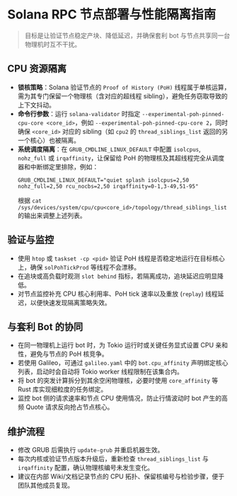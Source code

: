 # Solana RPC 节点部署与性能隔离指南

> 目标是让验证节点稳定产块、降低延迟，并确保套利 bot 与节点共享同一台物理机时互不干扰。

## CPU 资源隔离

- **锁核策略**：Solana 验证节点的 `Proof of History (PoH)` 线程属于单核运算，需为其专门保留一个物理核（含对应的超线程 sibling），避免任务窃取导致的上下文抖动。
- **命令行参数**：运行 `solana-validator` 时指定 `--experimental-poh-pinned-cpu-core <core_id>`，例如 `--experimental-poh-pinned-cpu-core 2`，同时确保 `<core_id>` 对应的 sibling（如 `cpu2` 的 `thread_siblings_list` 返回的另一个核心）也被隔离。
- **系统调度隔离**：在 `GRUB_CMDLINE_LINUX_DEFAULT` 中配置 `isolcpus`, `nohz_full` 或 `irqaffinity`，让保留给 PoH 的物理核及其超线程完全从调度器和中断绑定里排除，例如：
  ```
  GRUB_CMDLINE_LINUX_DEFAULT="quiet splash isolcpus=2,50 nohz_full=2,50 rcu_nocbs=2,50 irqaffinity=0-1,3-49,51-95"
  ```
  根据 `cat /sys/devices/system/cpu/cpu<core_id>/topology/thread_siblings_list` 的输出来调整上述列表。

## 验证与监控

- 使用 `htop` 或 `taskset -cp <pid>` 验证 PoH 线程是否稳定地运行在目标核心上，确保 `solPohTickProd` 等线程不会漂移。
- 在追块或高负载时观测 `slot behind` 指标，若隔离成功，追块延迟应明显降低。
- 对节点监控补充 CPU 核心利用率、PoH tick 速率以及重放 (`replay`) 线程延迟，以便快速发现隔离策略失效。

## 与套利 Bot 的协同

- 在同一物理机上运行 bot 时，为 Tokio 运行时或关键任务显式设置 CPU 亲和性，避免与节点的 PoH 核竞争。
- 若使用 Galileo，可通过 `galileo.yaml` 中的 `bot.cpu_affinity` 声明绑定核心列表，启动时会自动将 Tokio worker 线程限制在该集合内。
- 将 bot 的突发计算拆分到其余空闲物理核，必要时使用 `core_affinity` 等 Rust 库实现细粒度的任务绑定。
- 监控 bot 侧的请求速率和节点 CPU 使用情况，防止行情波动时 bot 产生的高频 Quote 请求反向抢占节点核心。

## 维护流程

- 修改 GRUB 后需执行 `update-grub` 并重启机器生效。
- 每次内核或验证节点版本升级后，重新检查 `thread_siblings_list` 与 `irqaffinity` 配置，确认物理核编号未发生变化。
- 建议在内部 Wiki/文档记录节点的 CPU 拓扑、保留核编号与检验步骤，便于团队其他成员复现。
